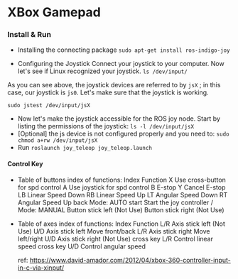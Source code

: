 # XBox Gamepad

### Install & Run

- Installing the connecting package
  `sudo apt-get install ros-indigo-joy`

- Configuring the Joystick
  Connect your joystick to your computer. Now let's see if Linux recognized your joystick.
  `ls /dev/input/`

As you can see above, the joystick devices are referred to by `jsX` ; in this case, our joystick is `js0`. Let's make sure that the joystick is working.

`sudo jstest /dev/input/jsX`

- Now let's make the joystick accessible for the ROS joy node. Start by listing the permissions of the joystick:
  `ls -l /dev/input/jsX`
- [Optional] the js device is not configured properly and you need to:
  `sudo chmod a+rw /dev/input/jsX`
- Run
  `roslaunch joy_teleop joy_teleop.launch`

#### Control Key

- Table of buttons index of functions:
  Index Function
  X Use cross-button for spd control
  A Use joystick for spd control
  B E-stop
  Y Cancel E-stop
  LB Linear Speed Down
  RB Linear Speed Up
  LT Angular Speed Down
  RT Angular Speed Up
  back Mode: AUTO
  start Start the joy controller / Mode: MANUAL
  Button stick left (Not Use)
  Button stick right (Not Use)

- Table of axes index of functions:
  Index Function
  L/R Axis stick left (Not Use)
  U/D Axis stick left Move front/back
  L/R Axis stick right Move left/right
  U/D Axis stick right (Not Use)
  cross key L/R Control linear speed
  cross key U/D Control angular speed

  ref: https://www.david-amador.com/2012/04/xbox-360-controller-input-in-c-via-xinput/
